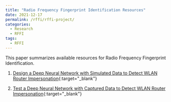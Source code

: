 ```yaml
---
title: "Radio Frequency Fingerprint Identification Resources"
date: 2021-12-17
permalink: /rffi/rffi-project/
categories:
  - Research
  - RFFI
tags:
  - RFFI
---
```


This paper summarizes available resources for Radio Frequency Fingerprint Identification.


1. [Design a Deep Neural Network with Simulated Data to Detect WLAN Router Impersonation](https://uk.mathworks.com/help/deeplearning/ug/design-a-deep-neural-network-with-simulated-data-to-detect-wlan-router-impersonation.html){:target="_blank"}


1. [Test a Deep Neural Network with Captured Data to Detect WLAN Router Impersonation](https://uk.mathworks.com/help/deeplearning/ug/test-a-deep-neural-network-with-captured-data-to-detect-wlan-router-impersonation.html){:target="_blank"}
